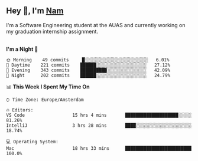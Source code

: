 <h2>Hey 👋, I'm <a href="https://namtphan.github.io/">Nam</a></h2>
I'm a Software Engineering student at the AUAS and currently working on my graduation internship assignment.
<br/><br/>
<!-- Most used languages stats -->
<!-- [![Top Langs](https://github-readme-stats.vercel.app/api/top-langs/?username=namtphan&layout=compact)](https://github.com/namtphan2/github-readme-stats) -->
  
<!--START_SECTION:waka-->
**I'm a Night 🦉** 

```text
🌞 Morning    49 commits     █░░░░░░░░░░░░░░░░░░░░░░░░   6.01% 
🌆 Daytime    221 commits    ██████░░░░░░░░░░░░░░░░░░░   27.12% 
🌃 Evening    343 commits    ██████████░░░░░░░░░░░░░░░   42.09% 
🌙 Night      202 commits    ██████░░░░░░░░░░░░░░░░░░░   24.79%

```


📊 **This Week I Spent My Time On** 

```text
⌚︎ Time Zone: Europe/Amsterdam

🔥 Editors: 
VS Code                  15 hrs 4 mins       ████████████████████░░░░░   81.26% 
IntelliJ                 3 hrs 28 mins       ████░░░░░░░░░░░░░░░░░░░░░   18.74%

💻 Operating System: 
Mac                      18 hrs 33 mins      █████████████████████████   100.0%

```


<!--END_SECTION:waka-->
